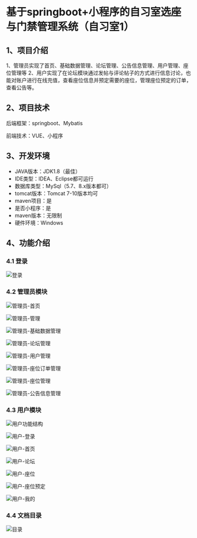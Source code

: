# 基于springboot+小程序的自习室选座与门禁管理系统（自习室1）

## 1、项目介绍

1、管理员实现了首页、基础数据管理、论坛管理、公告信息管理、用户管理、座位管理等
2、用户实现了在论坛模块通过发帖与评论帖子的方式进行信息讨论，也能对账户进行在线充值，查看座位信息并预定需要的座位，管理座位预定的订单，查看公告等。

## 2、项目技术

后端框架：springboot、Mybatis

前端技术：VUE、小程序

## 3、开发环境

- JAVA版本：JDK1.8（最佳）
- IDE类型：IDEA、Eclipse都可运行
- 数据库类型：MySql（5.7、8.x版本都可） 
- tomcat版本：Tomcat 7-10版本均可
- maven项目：是
- 是否小程序：是
- maven版本：无限制
- 硬件环境：Windows


## 4、功能介绍

### 4.1 登录

![登录](https://www.codemarket.fun/202409202158029.png)

### 4.2 管理员模块

![管理员-首页](https://www.codemarket.fun/202409202158354.png)

![管理员-管理](https://www.codemarket.fun/202409202158725.png)

![管理员-基础数据管理](https://www.codemarket.fun/202409202158731.png)

![管理员-论坛管理](https://www.codemarket.fun/202409202158743.png)

![管理员-用户管理](https://www.codemarket.fun/202409202158734.png)

![管理员-座位订单管理](https://www.codemarket.fun/202409202158739.png)

![管理员-座位管理](https://www.codemarket.fun/202409202158768.png)

![管理员-公告信息管理](https://www.codemarket.fun/202409202158168.png)

### 4.3 用户模块

![用户功能结构](https://www.codemarket.fun/202409202159179.png)

![用户-登录](https://www.codemarket.fun/202409202159935.png)

![用户-首页](https://www.codemarket.fun/202409202159969.png)

![用户-论坛](https://www.codemarket.fun/202409202159961.png)

![用户-座位](https://www.codemarket.fun/202409202159975.png)

![用户-座位预定](https://www.codemarket.fun/202409202159997.png)

![用户-我的](https://www.codemarket.fun/202409202159967.png)

### 4.4 文档目录

![目录](https://www.codemarket.fun/202409202159231.png)
